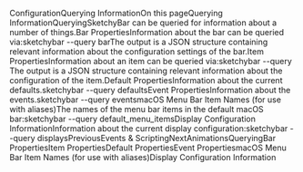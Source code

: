 ConfigurationQuerying InformationOn this pageQuerying InformationQuerying​SketchyBar can be queried for information about a number of things.Bar Properties​Information about the bar can be queried via:sketchybar --query barThe output is a JSON structure containing relevant information about the configuration settings of the bar.Item Properties​Information about an item can be queried via:sketchybar --query The output is a JSON structure containing relevant information about the configuration of the item.Default Properties​Information about the current defaults.sketchybar --query defaultsEvent Properties​Information about the events.sketchybar --query eventsmacOS Menu Bar Item Names (for use with aliases)​The names of the menu bar items in the default macOS bar:sketchybar --query default\_menu\_itemsDisplay Configuration Information​Information about the current display configuration:sketchybar --query displaysPreviousEvents & ScriptingNextAnimationsQueryingBar PropertiesItem PropertiesDefault PropertiesEvent PropertiesmacOS Menu Bar Item Names (for use with aliases)Display Configuration Information